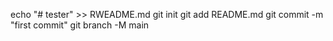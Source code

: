echo "# tester" >> RWEADME.md 
git init 
git add README.md 
git commit -m "first commit" 
git branch -M main
